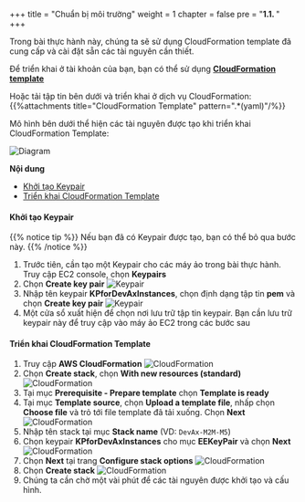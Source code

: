 +++
title = "Chuẩn bị môi trường"
weight = 1
chapter = false
pre = "<b>1.1. </b>"
+++

Trong bài thực hành này, chúng ta sẽ sử dụng CloudFormation template đã cung cấp và cài đặt sẵn các tài nguyên cần thiết.

Để triển khai ở tài khoản của bạn, bạn có thể sử dụng [**CloudFormation template**](https://workshops.devax.academy/monoliths-to-microservices/module6/files/Module6.template.yaml)

Hoặc tải tập tin bên dưới và triển khai ở dịch vụ CloudFormation:
{{%attachments title="CloudFormation Template" pattern=".*(yaml)"/%}}

Mô hình bên dưới thể hiện các tài nguyên được tạo khi triển khai CloudFormation Template:

![Diagram](/images/1/0.png?width=50pc)

**Nội dung**
- [Khởi tạo Keypair](#khởi-tạo-keypair)
- [Triển khai CloudFormation Template](#triển-khai-cloudformation-template)

#### Khởi tạo Keypair
{{% notice tip %}}
Nếu bạn đã có Keypair được tạo, bạn có thể bỏ qua bước này.
{{% /notice %}}

1. Trước tiên, cần tạo một Keypair cho các máy ảo trong bài thực hành. Truy cập EC2 console, chọn **Keypairs**
2. Chọn **Create key pair**
![Keypair](/images/1/1.png?width=90pc)
3. Nhập tên keypair **KPforDevAxInstances**, chọn định dạng tập tin **pem** và chọn **Create key pair**
![Keypair](/images/1/2.png?width=90pc)
4. Một cửa sổ xuất hiện để chọn nơi lưu trữ tập tin keypair. Bạn cần lưu trữ keypair này để truy cập vào máy ảo EC2 trong các bước sau

#### Triển khai CloudFormation Template

1. Truy cập **AWS CloudFormation**
![CloudFormation](/images/1/3.png?width=90pc)
2. Chọn **Create stack**, chọn **With new resources (standard)**
![CloudFormation](/images/1/4.png?width=90pc)
3. Tại mục **Prerequisite - Prepare template** chọn **Template is ready**
4. Tại mục **Template source**, chọn **Upload a template file**, nhấp chọn **Choose file** và trỏ tới file template đã tải xuống. Chọn **Next**
![CloudFormation](/images/1/5.png?width=90pc)
5. Nhập tên stack tại mục **Stack name** (VD: ```DevAx-M2M-M5```)
6. Chọn keypair **KPforDevAxInstances** cho mục **EEKeyPair** và chọn **Next**
![CloudFormation](/images/1/6.png?width=90pc)
7. Chọn **Next** tại trang **Configure stack options**
![CloudFormation](/images/1/7.png?width=90pc)
8.  Chọn **Create stack**
![CloudFormation](/images/1/8.png?width=90pc)
9. Chúng ta cần chờ một vài phút để các tài nguyên được khởi tạo và cấu hình.
